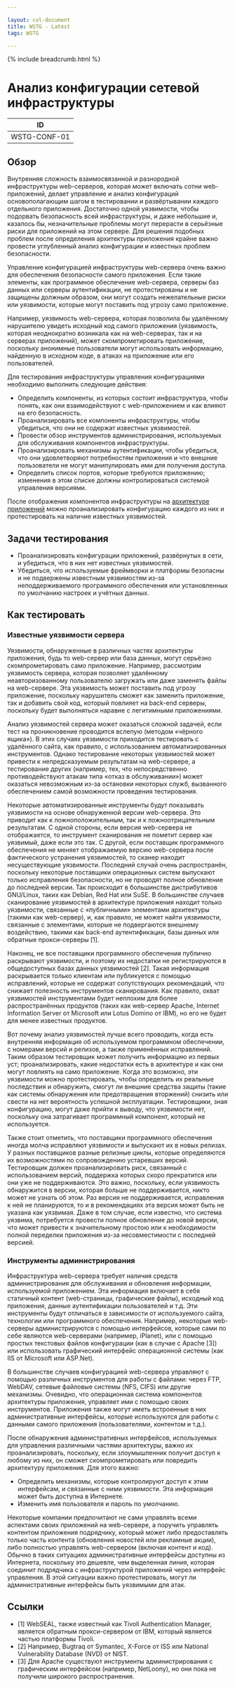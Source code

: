 ```yaml
---

layout: col-document
title: WSTG - Latest
tags: WSTG

---
```


{% include breadcrumb.html %}
# Анализ конфигурации сетевой инфраструктуры

|ID          |
|------------|
|WSTG-CONF-01|

## Обзор

Внутренняя сложность взаимосвязанной и разнородной инфраструктуры web-серверов, которая может включать сотни web-приложений, делает управление и анализ конфигураций основополагающим шагом в тестировании и развёртывании каждого отдельного приложения. Достаточно одной уязвимости, чтобы подорвать безопасность всей инфраструктуры, и даже небольшие и, казалось бы, незначительные проблемы могут перерасти в серьёзные риски для приложений на этом сервере. Для решения подобных проблем после определения архитектуры приложения крайне важно провести углубленный анализ конфигурации и известных проблем безопасности.

Управление конфигурацией инфраструктуры web-сервера очень важно для обеспечения безопасности самого приложения. Если такие элементы, как программное обеспечение web-сервера, серверы баз данных или серверы аутентификации, не протестированы и не защищены должным образом, они могут создать нежелательные риски или уязвимости, которые могут поставить под угрозу само приложение.

Например, уязвимость web-сервера, которая позволила бы удалённому нарушителю увидеть исходный код самого приложения (уязвимость, которая неоднократно возникала как на web-серверах, так и на серверах приложений), может скомпрометировать приложение, поскольку анонимные пользователи могут использовать информацию, найденную в исходном коде, в атаках на приложение или его пользователей.

Для тестирования инфраструктуры управления конфигурациями необходимо выполнить следующие действия:

- Определить компоненты, из которых состоит инфраструктура, чтобы понять, как они взаимодействуют с web-приложением и как влияют на его безопасность.
- Проанализировать все компоненты инфраструктуры, чтобы убедиться, что они не содержат известных уязвимостей.
- Провести обзор инструментов администрирования, используемых для обслуживания компонентов инфраструктуры.
- Проанализировать механизмы аутентификации, чтобы убедиться, что они удовлетворяют потребностям приложения и что внешние пользователи не могут манипулировать ими для получения доступа.
- Определить список портов, которые требуются приложению; изменения в этом списке должны контролироваться системой управления версиями.

После отображения компонентов инфраструктуры на  [архитектуре приложений](../01-Information_Gathering/10-Map_Application_Architecture.md) можно проанализировать конфигурацию каждого из них и протестировать на наличие известных уязвимостей.

## Задачи тестирования

- Проанализировать конфигурации приложений, развёрнутых в сети, и убедиться, что в них нет известных уязвимостей.
- Убедиться, что используемые фреймворки и платформы безопасны и не подвержены известным уязвимостям из-за неподдерживаемого программного обеспечения или установленных по умолчанию настроек и учётных данных.

## Как тестировать

### Известные уязвимости сервера

Уязвимости, обнаруженные в различных частях архитектуры приложения, будь то web-сервер или база данных, могут серьёзно скомпрометировать само приложение. Например, рассмотрим уязвимость сервера, которая позволяет удалённому неавторизованному пользователю загружать или даже заменять файлы на web-сервере. Эта уязвимость может поставить под угрозу приложение, поскольку нарушитель сможет как заменить приложение, так и добавить свой код, который повлияет на back-end серверы, поскольку будет выполняться наравне с легитимными приложениями.

Анализ уязвимостей сервера может оказаться сложной задачей, если тест на проникновение проводится вслепую (методом «чёрного ящика»). В этих случаях уязвимости приходится тестировать с удалённого сайта, как правило, с использованием автоматизированных инструментов. Однако тестирование некоторых уязвимостей может привести к непредсказуемым результатам на web-сервере, а тестирование других (например, тех, что непосредственно противодействуют атакам типа «отказ в обслуживании») может оказаться невозможным из-за остановки некоторых служб, вызванного обеспечением самой возможности проведения тестирования.

Некоторые автоматизированные инструменты будут показывать уязвимости на основе обнаруженной версии web-сервера. Это приводит как к ложноположительным, так и к ложноотрицательным результатам. С одной стороны, если версия web-сервера не отображается, то инструмент сканирования не пометит сервер как уязвимый, даже если это так. С другой, если поставщик программного обеспечения не меняет отображаемую версию web-сервера после фактического устранения уязвимостей, то сканер находит несуществующие уязвимости. Последний случай очень распространён, поскольку некоторые поставщики операционных систем выпускают только исправления безопасности, но не проводят полное обновление до последней версии. Так происходит в большинстве дистрибутивов GNU/Linux, таких как Debian, Red Hat или SuSE. В большинстве случаев сканирование уязвимостей в архитектуре приложения находит только уязвимости, связанные с «публичными» элементами архитектуры (такими как web-сервер), и, как правило, не может найти уязвимости, связанные с элементами, которые не подвергаются внешнему воздействию, такими как back-end аутентификации, базы данных или обратные прокси-серверы [1].

Наконец, не все поставщики программного обеспечения публично раскрывают уязвимости, и поэтому их недостатки не регистрируются в общедоступных базах данных уязвимостей [2]. Такая информация раскрывается только клиентам или публикуется с помощью исправлений, которые не содержат сопутствующих рекомендаций, что снижает полезность инструментов сканирования. Как правило, охват уязвимостей инструментами будет неплохим для более распространённых продуктов (таких как web-сервер Apache, Internet Information Server от Microsoft или Lotus Domino от IBM), но его не будет для менее известных продуктов.

Вот почему анализ уязвимостей лучше всего проводить, когда есть внутренняя информация об используемом программном обеспечении, с номерами версий и релизов, а также применённых исправлений. Таким образом тестировщик может получить информацию из первых уст; проанализировать, какие недостатки есть в архитектуре и как они могут повлиять на само приложение. Когда это возможно, эти уязвимости можно протестировать, чтобы определить их реальные последствия и обнаружить, смогут ли внешние средства защиты (такие как системы обнаружения или предотвращения вторжений) снизить или свести на нет вероятность успешной эксплуатации. Тестировщики, зная конфигурацию, могут даже прийти к выводу, что уязвимости нет, поскольку она затрагивает программный компонент, который не используется.

Также стоит отметить, что поставщики программного обеспечения иногда молча исправляют уязвимости и выпускают их в новых релизах. У разных поставщиков разные релизные циклы, которые определяются их возможностями по сопровождению устаревших версий. Тестировщик должен проанализировать риск, связанный с использованием версий, поддержка которых скоро прекратится или они уже не поддерживаются. Это важно, поскольку, если уязвимость обнаружится в версии, которая больше не поддерживается, никто может не узнать об этом. Раз версия не поддерживается, исправления к ней не планируются, то и в рекомендациях эта версия может быть не указана как уязвимая. Даже в том случае, если известно, что система уязвима, потребуется провести полное обновление до новой версии, что может привести к значительному простою или к необходимости полной переделки приложения из-за несовместимости с последней версией.
### Инструменты администрирования

Инфраструктура web-сервера требует наличия средств администрирования для обслуживания и обновления информации, используемой приложением. Эта информация включает в себя статичный контент (web-страницы, графические файлы), исходный код приложения, данные аутентификации пользователей и т.д. Эти инструменты будут отличаться в зависимости от используемого сайта, технологии или программного обеспечения. Например, некоторые web-серверы администрируются с помощью интерфейсов, которые сами по себе являются web-серверами (например, iPlanet), или с помощью простых текстовых файлов конфигурации (как в случае с Apache [3]) или использовать графический интерфейс операционной системы (как IIS от Microsoft или ASP.Net).

В большинстве случаев конфигурацией web-сервера управляют с помощью различных инструментов для работы с файлами: через FTP, WebDAV, сетевые файловые системы (NFS, CIFS) или другие механизмы. Очевидно, что операционная система компонентов архитектуры приложения, управляет ими с помощью своих инструментов. Приложения также могут иметь встроенные в них административные интерфейсы, которые используются для работы с данными самого приложения (пользователями, контентом и т.д.).

После обнаружения административных интерфейсов, используемых для управления различными частями архитектуры, важно их проанализировать, поскольку, если злоумышленник получит доступ к любому из них, он сможет скомпрометировать или повредить архитектуру приложения. Для этого важно:

- Определить механизмы, которые контролируют доступ к этим интерфейсам, и связанные с ними уязвимости. Эта информация может быть доступна в Интернете.
- Изменить имя пользователя и пароль по умолчанию.

Некоторые компании предпочитают не сами управлять всеми аспектами своих приложений на web-сервере, а поручить управлять контентом приложения подрядчику, который может либо предоставлять только часть контента (обновления новостей или рекламные акции), либо полностью управлять web-сервером (включая контент и код). Обычно в таких ситуациях административные интерфейсы доступны из Интернета, поскольку это дешевле, чем выделенная линия, которая соединит подрядчика с инфраструктурой приложений через интерфейс управления. В этой ситуации важно протестировать, могут ли административные интерфейсы быть уязвимыми для атак.

## Ссылки

- [1] WebSEAL, также известный как Tivoli Authentication Manager, является обратным прокси-сервером от IBM, который является частью платформы Tivoli.
- [2] Например, Bugtraq от Symantec, X-Force от ISS или National Vulnerability Database (NVD) от NIST.
- [3] Для Apache существуют инструменты администрирования с графическим интерфейсом (например, NetLoony), но они пока не получили широкого распространения.
